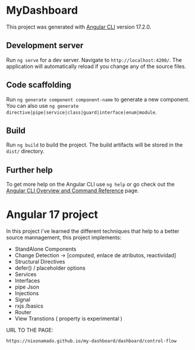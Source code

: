 # MyDashboard

This project was generated with [Angular CLI](https://github.com/angular/angular-cli) version 17.2.0.

## Development server

Run `ng serve` for a dev server. Navigate to `http://localhost:4200/`. The application will automatically reload if you change any of the source files.

## Code scaffolding

Run `ng generate component component-name` to generate a new component. You can also use `ng generate directive|pipe|service|class|guard|interface|enum|module`.

## Build

Run `ng build` to build the project. The build artifacts will be stored in the `dist/` directory.

## Further help

To get more help on the Angular CLI use `ng help` or go check out the [Angular CLI Overview and Command Reference](https://angular.io/cli) page.

# Angular 17 project

In this project i've learned the different techniques that help to a better source mannagement, this project implements:

- StandAlone Components
- Change Detection -> [computed, enlace de atributos, reactividad]
- Structural Directives
- defer() / placeholder options
- Services
- Interfaces
- pipe Json
- Injections
- Signal
- rxjs /basics
- Router
- View Transtions ( property is experimental )


URL TO THE PAGE:
```
https://nixonamado.github.io/my-dashboard/dashboard/control-flow
```
